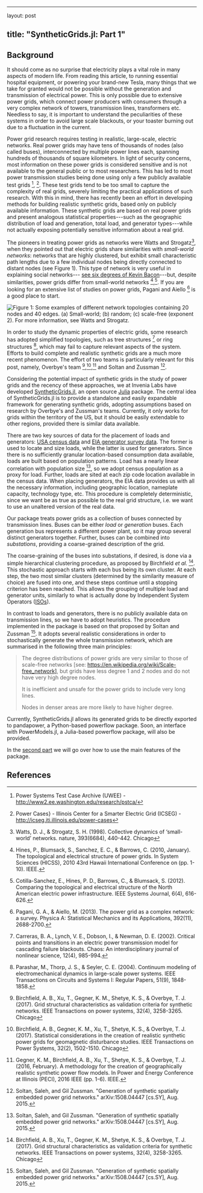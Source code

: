 ---

layout: post

title: "SyntheticGrids.jl: Part 1"
----------------------------------

Background
----------

It should come as no surprise that electricity plays a vital role in many aspects of modern life. From reading this article, to running essential hospital equipment, or powering your brand-new Tesla, many things that we take for granted would not be possible without the generation and transmission of electrical power. This is only possible due to extensive power grids, which connect power producers with consumers through a very complex network of towers, transmission lines, transformers etc. Needless to say, it is important to understand the peculiarities of these systems in order to avoid large scale blackouts, or your toaster burning out due to a fluctuation in the current.

Power grid research requires testing in realistic, large-scale, electric networks. Real power grids may have tens of thousands of nodes (also called buses), interconnected by multiple power lines each, spanning hundreds of thousands of square kilometers. In light of security concerns, most information on these power grids is considered sensitive and is not available to the general public or to most researchers. This has led to most power transmission studies being done using only a few publicly available test grids [^1], [^2]. These test grids tend to be too small to capture the complexity of real grids, severely limiting the practical applications of such research. With this in mind, there has recently been an effort in developing methods for building realistic synthetic grids, based only on publicly available information. These synthetic grids are based on real power grids and present analogous statistical properties---such as the geographic distribution of load and generation, total load, and generator types---while not actually exposing potentially sensitive information about a real grid.

The pioneers in treating power grids as networks were Watts and Strogatz[^3], when they pointed out that electric grids share similarities with *small-world networks*: networks that are highly clustered, but exhibit small characteristic path lengths due to a few individual nodes being directly connected to distant nodes (see Figure 1). This type of network is very useful in explaining social networks--- [see six degrees of Kevin Bacon](https://en.wikipedia.org/wiki/Six_Degrees_of_Kevin_Bacon)---but, despite similarities, power grids differ from small-world networks [^4],[^5]. If you are looking for an extensive list of studies on power grids, Pagani and Aiello [^6] is a good place to start.

![Figure 1: Some examples of different network topologies containing 20 nodes and 40 edges. (a) Small-world; (b) random; (c) scale-free (exponent 2). For more information, see Watts and Strogatz[^3].](Networks.png)

In order to study the dynamic properties of electric grids, some research has adopted simplified topologies, such as tree structures [^7] or ring structures [^8], which may fail to capture relevant aspects of the system. Efforts to build complete and realistic synthetic grids are a much more recent phenomenon. The effort of two teams is particularly relevant for this post, namely, Overbye's team [^9],[^10],[^11] and Soltan and Zussman [^12].

Considering the potential impact of synthetic grids in the study of power grids and the recency of these approaches, we at Invenia Labs have developed [SyntheticGrids.jl](https://github.com/invenia/SyntheticGrids.jl), an open source [Julia](https://julialang.org/) package. The central idea of SyntheticGrids.jl is to provide a standalone and easily expandable framework for generating synthetic grids, adopting assumptions based on research by Overbye's and Zussman's teams. Currently, it only works for grids within the territory of the US, but it should be easily extendable to other regions, provided there is similar data available.

There are two key sources of data for the placement of loads and generators: [USA census data](https://www.census.gov/geo/maps-data/data/gazetteer2010.html) and [EIA generator survey data](https://www.eia.gov/electricity/data/eia860/index.html). The former is used to locate and size loads, while the latter is used for generators. Since there is no sufficiently granular location-based consumption data available, loads are built based on population patterns. Load has a nearly linear correlation with population size [^12], so we adopt census population as a proxy for load. Further, loads are sited at each zip code location available in the census data. When placing generators, the EIA data provides us with all the necessary information, including geographic location, nameplate capacity, technology type, etc. This procedure is completely deterministic, since we want be as true as possible to the real grid structure, i.e. we want to use an unaltered version of the real data.

Our package treats power grids as a collection of buses connected by transmission lines. Buses can be either *load* or *generation* buses. Each generation bus represents a different power plant, so it may group several distinct generators together. Further, buses can be combined into *substations*, providing a coarse-grained description of the grid.

The coarse-graining of the buses into substations, if desired, is done via a simple hierarchical clustering procedure, as proposed by Birchfield *et al.* [^9]. This stochastic approach starts with each bus being its own cluster. At each step, the two most similar clusters (determined by the similarity measure of choice) are fused into one, and these steps continue until a stopping criterion has been reached. This allows the grouping of multiple load and generator units, similarly to what is actually done by Independent System Operators ([ISOs](https://en.wikipedia.org/wiki/Regional_transmission_organization_(North_America))).

In contrast to loads and generators, there is no publicly available data on transmission lines, so we have to adopt heuristics. The procedure implemented in the package is based on that proposed by Soltan and Zussman [^12]. It adopts several realistic considerations in order to stochastically generate the whole transmission network, which are summarised in the following three main principles:

> The degree distributions of power grids are very similar to those of scale-free networks [see: https://en.wikipedia.org/wiki/Scale-free_network], but grids have less degree 1 and 2 nodes and do not have very high degree nodes.
>
> It is inefficient and unsafe for the power grids to include very long lines.
>
> Nodes in denser areas are more likely to have higher degree.

Currently, SyntheticGrids.jl allows its generated grids to be directly exported to pandapower, a Python-based powerflow package. Soon, an interface with PowerModels.jl, a Julia-based powerflow package, will also be provided.

In the [second part](SynGrids_p2.md) we will go over how to use the main features of the package.

References
----------

[^1]: Power Systems Test Case Archive (UWEE) - http://www2.ee.washington.edu/research/pstca/

[^2]: Power Cases} - Illinois Center for a Smarter Electric Grid (ICSEG) - http://icseg.iti.illinois.edu/power-cases

[^3]: Watts, D. J., & Strogatz, S. H. (1998). Collective dynamics of ‘small-world’ networks. nature, 393(6684), 440-442. Chicago

[^4]: Hines, P., Blumsack, S., Sanchez, E. C., & Barrows, C. (2010, January). The topological and electrical structure of power grids. In System Sciences (HICSS), 2010 43rd Hawaii International Conference on (pp. 1-10). IEEE.

[^5]: Cotilla-Sanchez, E., Hines, P. D., Barrows, C., & Blumsack, S. (2012). Comparing the topological and electrical structure of the North American electric power infrastructure. IEEE Systems Journal, 6(4), 616-626.

[^6]: Pagani, G. A., & Aiello, M. (2013). The power grid as a complex network: a survey. Physica A: Statistical Mechanics and its Applications, 392(11), 2688-2700.

[^7]: Carreras, B. A., Lynch, V. E., Dobson, I., & Newman, D. E. (2002). Critical points and transitions in an electric power transmission model for cascading failure blackouts. Chaos: An interdisciplinary journal of nonlinear science, 12(4), 985-994.

[^8]: Parashar, M., Thorp, J. S., & Seyler, C. E. (2004). Continuum modeling of electromechanical dynamics in large-scale power systems. IEEE Transactions on Circuits and Systems I: Regular Papers, 51(9), 1848-1858.

[^9]: Birchfield, A. B., Xu, T., Gegner, K. M., Shetye, K. S., & Overbye, T. J. (2017). Grid structural characteristics as validation criteria for synthetic networks. IEEE Transactions on power systems, 32(4), 3258-3265. Chicago

[^10]: Birchfield, A. B., Gegner, K. M., Xu, T., Shetye, K. S., & Overbye, T. J. (2017). Statistical considerations in the creation of realistic synthetic power grids for geomagnetic disturbance studies. IEEE Transactions on Power Systems, 32(2), 1502-1510. Chicago

[^11]: Gegner, K. M., Birchfield, A. B., Xu, T., Shetye, K. S., & Overbye, T. J. (2016, February). A methodology for the creation of geographically realistic synthetic power flow models. In Power and Energy Conference at Illinois (PECI), 2016 IEEE (pp. 1-6). IEEE.

[^12]: Soltan, Saleh, and Gil Zussman. "Generation of synthetic spatially embedded power grid networks." arXiv:1508.04447 [cs.SY], Aug. 2015.

